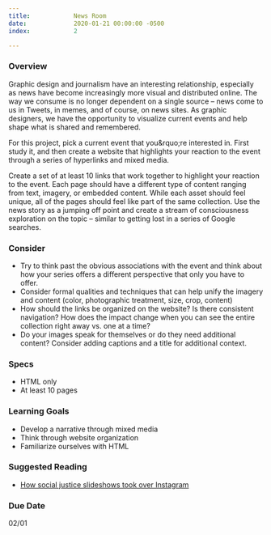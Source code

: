 ```yaml
---
title:            News Room
date:             2020-01-21 00:00:00 -0500
index:            2

---
```


### Overview
  Graphic design and journalism have an interesting relationship, especially as news have become increasingly more visual and distributed online. The way we consume is no longer dependent on a single source – news come to us in Tweets, in memes, and of course, on news sites. As graphic designers, we have the opportunity to visualize current events and help shape what is shared and remembered.

  For this project, pick a current event that you&rquo;re interested in. First study it, and then create a website that highlights your reaction to the event through a series of hyperlinks and mixed media.

  Create a set of at least 10 links that work together to highlight your reaction to the event. Each page should have a different type of content ranging from text, imagery, or embedded content. While each asset should feel unique, all of the pages should feel like part of the same collection. Use the news story as a jumping off point and create a stream of consciousness exploration on the topic – similar to getting lost in a series of Google searches.

### Consider
- Try to think past the obvious associations with the event and think about how your series offers a different perspective that only you have to offer.
- Consider formal qualities and techniques that can help unify the imagery and content (color, photographic treatment, size, crop, content)
- How should the links be organized on the website? Is there consistent navigation? How does the impact change when you can see the entire collection right away vs. one at a time?
- Do your images speak for themselves or do they need additional content? Consider adding captions and a title for additional context.

### Specs
- HTML only
- At least 10 pages

### Learning Goals
- Develop a narrative through mixed media
- Think through website organization
- Familiarize ourselves with HTML


### Suggested Reading
- <a href="https://www.vox.com/the-goods/21359098/social-justice-slideshows-instagram-activism" target="_blank">How social justice slideshows took over Instagram</a>

### Due Date
02/01